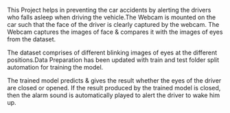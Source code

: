 This Project helps in preventing the car accidents by alerting the drivers who falls asleep when driving the vehicle.The Webcam is mounted on the car such that the face of the driver is clearly captured by the webcam. The Webcam captures the images of face & compares it with the images of eyes from the dataset.

The dataset comprises of different blinking images of eyes at the different positions.Data Preparation has been updated with train and test folder split automation for training the model.

The trained model predicts & gives the result whether the eyes of the driver are closed or opened. If the result produced by the trained model is closed, then the alarm sound is automatically played to alert the driver to wake him up.


